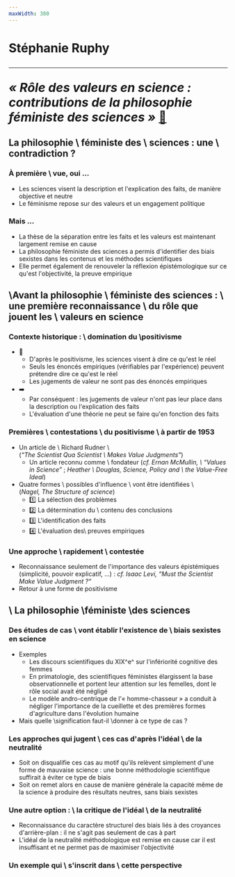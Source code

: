 ```yaml
---
maxWidth: 380
---
```


# Stéphanie Ruphy <hr> <cite>« Rôle des valeurs en science : contributions de la philosophie  féministe des sciences »</cite>  [:link:](https://www.cairn.info/load_pdf.php?download=1&ID_ARTICLE=ECOPO_051_0041)

## La philosophie \\ féministe des \\  sciences :  une \\   contradiction ?

### **À première \\ vue, oui ...** <!--fold-->
- Les sciences visent la description et l'explication des faits, de manière objective et neutre
- Le féminisme repose sur des valeurs et un engagement politique

### **Mais ...** <!--fold-->

- La thèse de la séparation entre les faits et les valeurs est maintenant largement remise en cause
- La philosophie féministe des sciences a permis d'identifier des biais sexistes dans les contenus et les méthodes scientifiques
- Elle permet également de renouveler la réflexion épistémologique sur ce qu'est l'objectivité, la preuve empirique

## \\Avant la philosophie \\ féministe des sciences : \\ une première reconnaissance \\ du rôle que jouent les \\  valeurs en science

### **Contexte historique :** \\ domination du \\positivisme  <!--fold-->

- :mag_right:
	- D'après le positivisme, les sciences visent à dire ce qu'est le réel
	- Seuls les énoncés empiriques (vérifiables par l'expérience) peuvent prétendre dire ce qu'est le réel
	- Les jugements de valeur ne sont pas des énoncés empiriques 
- :arrow_right:
	- Par conséquent : les jugements de valeur n'ont pas leur place dans la description ou l'explication des faits
	- L'évaluation d'une théorie ne peut se faire qu'en fonction des faits

### **Premières \\ contestations** \\ du positivisme \\ à partir de 1953 <!--fold-->

- Un article de \\ Richard Rudner \\ <aside>(<cite>“The Scientist Qua Scientist \\ Makes Value Judgments”</cite>)</aside>
	- Un article reconnu comme \\  fondateur (_cf._ <cite>Ernan McMullin, \\ “Values in Science”</cite> ; <cite>Heather \\ Douglas, _Science, Policy and \\ the Value-Free Ideal_</cite>)
- Quatre formes \\ possibles d'influence \\ vont être identifiées \\ <aside>(<cite>Nagel, _The Structure of science_</cite>)</aside>
	- :one: La sélection des problèmes
	- :two: La détermination du \\ contenu des conclusions
	- :three: L'identification des faits
	- :four: L'évaluation des\\  preuves empiriques

### Une approche \\ **rapidement \\ contestée** <!--fold-->
- Reconnaissance seulement de l'importance des valeurs épistémiques (simplicité, pouvoir explicatif, ...) :  _cf._ <cite>Isaac Levi, “Must the Scientist Make Value Judgment ?“</cite>
- Retour à une forme de positivisme

## \\ La philosophie \\féministe \\des sciences

### Des **études de cas** \\ vont établir l'existence de \\ biais sexistes en science

- Exemples
	- Les discours scientifiques du XIX^e^ sur l'infériorité cognitive des femmes
	- En primatologie, des scientifiques féministes élargissent la base observationnelle et portent leur attention sur les femelles, dont le rôle social avait été négligé
	- Le modèle andro-centrique de l'« homme-chasseur » a conduit à négliger l'importance de la cueillette et des premières formes d'agriculture dans l'évolution humaine
- Mais quelle \\signification faut-il \\donner à ce type de cas ? 

### Les approches qui jugent \\ ces cas d'après **l'idéal \\ de la neutralité**

- Soit on disqualifie ces cas au motif qu'ils relèvent simplement d'une forme de mauvaise science : une bonne méthodologie scientifique suffirait à éviter ce type de biais
- Soit on remet alors en cause de manière générale la capacité même de la science à produire des résultats neutres, sans biais sexistes

### Une autre option : \\ la **critique de l'idéal \\ de la neutralité**

- Reconnaissance du caractère structurel des biais liés à des croyances d'arrière-plan : il ne s'agit pas seulement de cas à part
- L'idéal de la neutralité méthodologique est remise en cause car il est insuffisant et ne permet pas de maximiser l'objectivité

### Un **exemple** qui \\ s'inscrit dans \\ cette perspective
